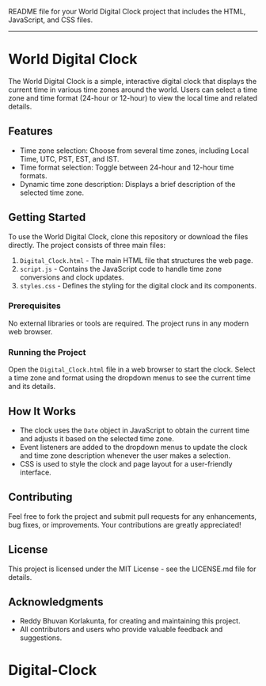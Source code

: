 README file for your World Digital Clock project that includes the HTML, JavaScript, and CSS files.

---

# World Digital Clock

The World Digital Clock is a simple, interactive digital clock that displays the current time in various time zones around the world. Users can select a time zone and time format (24-hour or 12-hour) to view the local time and related details.

## Features

- Time zone selection: Choose from several time zones, including Local Time, UTC, PST, EST, and IST.
- Time format selection: Toggle between 24-hour and 12-hour time formats.
- Dynamic time zone description: Displays a brief description of the selected time zone.

## Getting Started

To use the World Digital Clock, clone this repository or download the files directly. The project consists of three main files:

1. `Digital_Clock.html` - The main HTML file that structures the web page.
2. `script.js` - Contains the JavaScript code to handle time zone conversions and clock updates.
3. `styles.css` - Defines the styling for the digital clock and its components.

### Prerequisites

No external libraries or tools are required. The project runs in any modern web browser.

### Running the Project

Open the `Digital_Clock.html` file in a web browser to start the clock. Select a time zone and format using the dropdown menus to see the current time and its details.

## How It Works

- The clock uses the `Date` object in JavaScript to obtain the current time and adjusts it based on the selected time zone.
- Event listeners are added to the dropdown menus to update the clock and time zone description whenever the user makes a selection.
- CSS is used to style the clock and page layout for a user-friendly interface.

## Contributing

Feel free to fork the project and submit pull requests for any enhancements, bug fixes, or improvements. Your contributions are greatly appreciated!

## License

This project is licensed under the MIT License - see the LICENSE.md file for details.

## Acknowledgments

- Reddy Bhuvan Korlakunta, for creating and maintaining this project.
- All contributors and users who provide valuable feedback and suggestions.
# Digital-Clock
